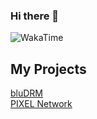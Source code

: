 ### Hi there 👋
<img alt="WakaTime" src="https://github-readme-stats.vercel.app/api/wakatime?username=bludotbat"/>
<h2>My Projects</h2>
<a href="https://bludrm.lol">bluDRM</a> 
<br/>
<a href="https://pixelnetwork.co">PIXEL Network</a>

